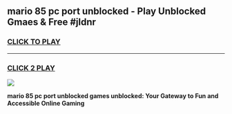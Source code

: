 
## mario 85 pc port unblocked - Play Unblocked Gmaes & Free #jldnr
<h3>
<a href="https://news.freeplayer.one?title=mario_85_pc_port_unblocked&ref=26F">CLICK TO PLAY</a></h3>
<hr>

<h3>
<a href="https://news.freeplayer.one?title=mario_85_pc_port_unblocked&ref=26F">CLICK 2 PLAY</a>
  
</h3>

<a href="https://news.freeplayer.one?title=mario_85_pc_port_unblocked&ref=26F/"><img src="https://clearcache.store/games.png"></a>


**mario 85 pc port unblocked games unblocked: Your Gateway to Fun and Accessible Online Gaming**
